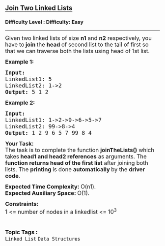 <h2><a href="https://www.geeksforgeeks.org/problems/join-two-linked-lists/1?page=1&category=Linked%20List&status=unsolved&sortBy=submissions">Join Two Linked Lists</a></h2><h3>Difficulty Level : Difficulty: Easy</h3><hr><div class="problems_problem_content__Xm_eO"><p><span style="font-size:18px">Given two linked lists of size <strong>n1</strong> and <strong>n2</strong> respectively, you have to<strong> </strong><strong>join </strong>the <strong>head </strong>of second list to the tail of first so that we can traverse both the lists using head of 1st list.</span></p>

<p><span style="font-size:18px"><strong>Example 1:</strong></span></p>

<pre><span style="font-size:18px"><strong>Input:
</strong>LinkedList1: 5
LinkedList2: 1-&gt;2
<strong>Output: </strong>5 1 2</span>
</pre>

<p><span style="font-size:18px"><strong>Example 2:</strong></span></p>

<pre><span style="font-size:18px"><strong>Input:
</strong>LinkedList1: 1-&gt;2-&gt;9-&gt;6-&gt;5-&gt;7
LinkedList2: 99-&gt;8-&gt;4
<strong>Output: </strong>1 2 9 6 5 7 99 8 4</span></pre>

<p><span style="font-size:18px"><strong>Your Task:</strong><br>
The task is to complete the function <strong>joinTheLists()</strong> which takes<strong> head1 and head2 references</strong> as arguments. The <strong>function returns head of the first list</strong> after joining both lists. The <strong>printing </strong>is done <strong>automatically </strong>by the <strong>driver code</strong>.</span></p>

<p><span style="font-size:18px"><strong>Expected Time Complexity:&nbsp;</strong>O(n1).<br>
<strong>Expected Auxiliary Space:&nbsp;</strong>O(1).</span></p>

<p><span style="font-size:18px"><strong>Constraints:</strong><br>
1 &lt;= number of nodes in a linkedlist&nbsp;&lt;= 10<sup>3</sup></span></p>
</div><br><p><span style=font-size:18px><strong>Topic Tags : </strong><br><code>Linked List</code>&nbsp;<code>Data Structures</code>&nbsp;
